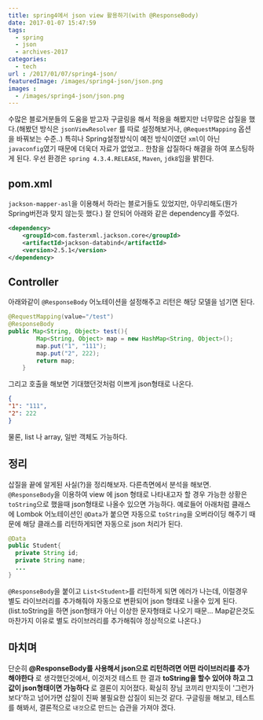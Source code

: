 ```yaml
---
title: spring4에서 json view 활용하기(with @ResponseBody)
date: 2017-01-07 15:47:59
tags: 
  - spring
  - json
  - archives-2017
categories:
  - tech
url : /2017/01/07/spring4-json/
featuredImage: /images/spring4-json/json.png  
images :
  - /images/spring4-json/json.png  
---
```

수많은 블로거분들의 도움을 받고자 구글링을 해서 적용을 해봤지만 너무많은 삽질을 했다.(해봤던 방식은 `jsonViewResolver` 를 따로 설정해보거나, `@RequestMapping` 옵션을 바꿔보는 수준..) 특히나 Spring설정방식이 예전 방식이였던 `xml`이 아닌 `javaconfig`였기 때문에 더욱더 자료가 없었고.. <!-- more --> 한참을 삽질하다 해결을 하여 포스팅하게 된다. 우선 환경은 `spring 4.3.4.RELEASE`, `Maven`, `jdk8`임을 밝힌다.

## pom.xml
`jackson-mapper-asl`을 이용해서 하라는 블로거들도 있었지만, 아무리해도(뭔가 Spring버전과 맞지 않는듯 했다.) 잘 안되어 아래와 같은 dependency를 주었다.
```xml
<dependency>
	<groupId>com.fasterxml.jackson.core</groupId>
	<artifactId>jackson-databind</artifactId>
	<version>2.5.1</version>
</dependency>
```

## Controller
아래와같이 `@ResponseBody` 어노테이션을 설정해주고 리턴은 해당 모델을 넘기면 된다.
```java
@RequestMapping(value="/test")
@ResponseBody
public Map<String, Object> test(){
    	Map<String, Object> map = new HashMap<String, Object>();
    	map.put("1", "111");
    	map.put("2", 222);
    	return map;
    }
```
그리고 호출을 해보면 기대했던것처럼 이쁘게 json형태로 나온다.
```json
{
"1": "111",
"2": 222
}
```
물론, list 나 array, 일반 객체도 가능하다.

## 정리
삽질을 끝에 알게된 사실(?)을 정리해보자.
다른측면에서 분석을 해보면. `@ResponseBody`을 이용하여 view 에 json 형태로 나타내고자 할 경우 가능한 상황은 `toString`으로 했을때 json형태로 나올수 있으면 가능하다. 예로들어 아래처럼 클래스에 Lombok 어노테이션인 `@Data`가 붙으면 자동으로 `toString`을 오버라이딩 해주기 때문에 해당 클래스를 리턴하게되면 자동으로 json 처리가 된다.
 ```java
 @Data
 public Student{
   private String id;
   private String name;
   ...
 }
 ```
 `@ResponseBody`을 붙이고 `List<Student>`를 리턴하게 되면 에러가 나는데, 이럴경우 별도 라이브러리를 추가해줘야 자동으로 변환되어 json 형태로 나올수 있게 된다. (list.toString을 하면 json형태가 아닌 이상한 문자형태로 나오기 때문... Map같은것도 마찬가지 이유로 별도 라이브러리를 추가해줘야 정상적으로 나온다.)

## 마치며
단순히 **@ResponseBody를 사용해서 json으로 리턴하려면 어떤 라이브러리를 추가해야한다** 로 생각했던것에서, 이것저것 테스트 한 결과 **toString을 할수 있어야 하고 그 값이 json형태이면 가능하다** 로 결론이 지어졌다. 확실히 장님 코끼리 만지듯이 '그런가보다'하고 넘어가면 삽질이 진짜 불필요한 삽질이 되는것 같다. 구글링을 해보고, 테스트를 해봐서, 결론적으로 `내것`으로 만드는 습관을 가져야 겠다.
